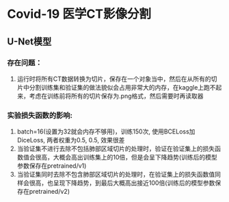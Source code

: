 # Covid-19 医学CT影像分割
## U-Net模型
### 存在问题：
1. 运行时将所有CT数据转换为切片，保存在一个对象当中，然后在从所有的切片中分割训练集和验证集的做法貌似会占用非常大的内存，在kaggle上跑不起来，考虑在训练前将所有的切片保存为.png格式，然后需要时再读取器
### 实验损失函数的影响:
1. batch=16(设置为32就会内存不够用)，训练150次, 使用BCELoss加DiceLoss, 两者权重为0.5, 0.5, 效果很差
2. 当验证集不进行去除不包括肺部区域切片的处理时，验证在验证集上的损失函数值会很高，大概会高出训练集上的10倍，但是会呈下降趋势(训练后的模型参数保存在pretrained/v1)
3. 当验证集同时去除不包含肺部区域切片的处理时，在验证集上的损失函数值同样会很高，也呈现下降趋势，到最后大概高出接近100倍(训练后的模型参数保存在pretrained/v2)
